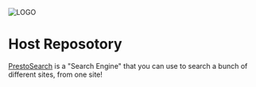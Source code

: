 ![LOGO](./img/logo.pnglogo.png)

# Host Reposotory

[PrestoSearch](https://prestosearch.github.io) is a "Search Engine" that you can use to search a bunch of different sites, from one site! 
